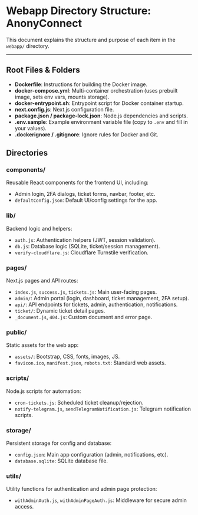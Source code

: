 # Webapp Directory Structure: AnonyConnect

This document explains the structure and purpose of each item in the `webapp/` directory.

---

## Root Files & Folders
- **Dockerfile**: Instructions for building the Docker image.
- **docker-compose.yml**: Multi-container orchestration (uses prebuilt image, sets env vars, mounts storage).
- **docker-entrypoint.sh**: Entrypoint script for Docker container startup.
- **next.config.js**: Next.js configuration file.
- **package.json / package-lock.json**: Node.js dependencies and scripts.
- **.env.sample**: Example environment variable file (copy to `.env` and fill in your values).
- **.dockerignore / .gitignore**: Ignore rules for Docker and Git.

## Directories

### components/
Reusable React components for the frontend UI, including:
- Admin login, 2FA dialogs, ticket forms, navbar, footer, etc.
- `defaultConfig.json`: Default UI/config settings for the app.

### lib/
Backend logic and helpers:
- `auth.js`: Authentication helpers (JWT, session validation).
- `db.js`: Database logic (SQLite, ticket/session management).
- `verify-cloudflare.js`: Cloudflare Turnstile verification.

### pages/
Next.js pages and API routes:
- `index.js`, `success.js`, `tickets.js`: Main user-facing pages.
- `admin/`: Admin portal (login, dashboard, ticket management, 2FA setup).
- `api/`: API endpoints for tickets, admin, authentication, notifications.
- `ticket/`: Dynamic ticket detail pages.
- `_document.js`, `404.js`: Custom document and error page.

### public/
Static assets for the web app:
- `assets/`: Bootstrap, CSS, fonts, images, JS.
- `favicon.ico`, `manifest.json`, `robots.txt`: Standard web assets.

### scripts/
Node.js scripts for automation:
- `cron-tickets.js`: Scheduled ticket cleanup/rejection.
- `notify-telegram.js`, `sendTelegramNotification.js`: Telegram notification scripts.

### storage/
Persistent storage for config and database:
- `config.json`: Main app configuration (admin, notifications, etc).
- `database.sqlite`: SQLite database file.

### utils/
Utility functions for authentication and admin page protection:
- `withAdminAuth.js`, `withAdminPageAuth.js`: Middleware for secure admin access.

